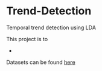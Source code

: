 # Trend-Detection
Temporal trend detection using LDA

This project is to 


* 



Datasets can be found [here](https://drive.google.com/open?id=1q8Dvm-54CgLj-bmVxD6i1hvRT_WhYhpV)
